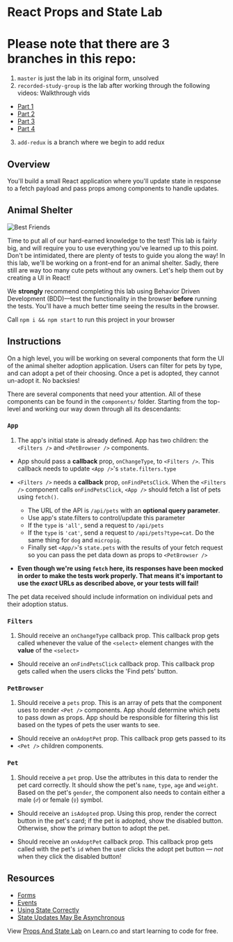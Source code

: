 # React Props and State Lab

# Please note that there are 3 branches in this repo:

1. `master` is just the lab in its original form, unsolved
2. `recorded-study-group` is the lab after working through the following videos:
Walkthrough vids
 - [Part 1](https://instruction.learn.co/student/video_lectures#/439)
 - [Part 2](https://instruction.learn.co/student/video_lectures#/440)
 - [Part 3](https://instruction.learn.co/student/video_lectures#/441)
 - [Part 4](https://instruction.learn.co/student/video_lectures#/442)

3. `add-redux` is a branch where we begin to add redux

## Overview

You'll build a small React application where you'll update state in response to
a fetch payload and pass props among components to handle updates.

## Animal Shelter

![Best Friends](https://media.giphy.com/media/xTiTnz5OOUn49wKbg4/giphy.gif)

Time to put all of our hard-earned knowledge to the test! This lab is fairly
big, and will require you to use everything you've learned up to this point.
Don't be intimidated, there are plenty of tests to guide you along the way! In
this lab, we'll be working on a front-end for an animal shelter. Sadly, there
still are way too many cute pets without any owners. Let's help them out by
creating a UI in React!

We **strongly** recommend completing this lab using Behavior Driven Development
(BDD)––test the functionality in the browser **before** running the tests.
You'll have a much better time seeing the results in the browser.

Call `npm i && npm start` to run this project in your browser

## Instructions

On a high level, you will be working on several components that form the UI of
the animal shelter adoption application. Users can filter for pets by type, and
can adopt a pet of their choosing. Once a pet is adopted, they cannot un-adopt
it. No backsies!

There are several components that need your attention. All of these components
can be found in the `components/` folder. Starting from the top-level and
working our way down through all its descendants:

### `App`

1.  The app's initial state is already defined. App has two children: the
    `<Filters />` and `<PetBrowser />` components.

- App should pass a **callback** prop, `onChangeType`, to `<Filters />`. This
  callback needs to update `<App />`'s `state.filters.type`

- `<Filters />` needs a **callback** prop, `onFindPetsClick`. When the
  `<Filters />` component calls `onFindPetsClick`, `<App />` should fetch a list
  of pets using `fetch()`.

  - The URL of the API is `/api/pets` with an **optional query parameter**.
  - Use app's state.filters to control/update this parameter
  - If the `type` is `'all'`, send a request to `/api/pets`
  - If the `type` is `'cat'`, send a request to `/api/pets?type=cat`. Do the
    same thing for `dog` and `micropig`.
  - Finally set `<App/>`'s `state.pets` with the results of your fetch request
    so you can pass the pet data down as props to `<PetBrowser />`

* **Even though we're using `fetch` here, its responses have been mocked in
  order to make the tests work properly. That means it's important to use the
  _exact_ URLs as described above, or your tests will fail!**

The pet data received should include information on individual pets and their
adoption status.

### `Filters`

1.  Should receive an `onChangeType` callback prop. This callback prop gets
    called whenever the value of the `<select>` element changes with the **value**
    of the `<select>`

- Should receive an `onFindPetsClick` callback prop. This callback prop gets
  called when the users clicks the 'Find pets' button.

### `PetBrowser`

1.  Should receive a `pets` prop. This is an array of pets that the component
    uses to render `<Pet />` components. App should determine which pets to pass
    down as props. App should be responsible for filtering this list based on the
    types of pets the user wants to see.

- Should receive an `onAdoptPet` prop. This callback prop gets passed to its
- `<Pet />` children components.

### `Pet`

1.  Should receive a `pet` prop. Use the attributes in this data to render the
    pet card correctly. It should show the pet's `name`, `type`, `age` and `weight`.
    Based on the pet's `gender`, the component also needs to contain either a
    male (`♂`) or female (`♀`) symbol.

- Should receive an `isAdopted` prop. Using this prop, render the correct button
  in the pet's card; if the pet is adopted, show the disabled button. Otherwise,
  show the primary button to adopt the pet.

- Should receive an `onAdoptPet` callback prop. This callback prop gets called
  with the pet's `id` when the user clicks the adopt pet button — _not_ when they
  click the disabled button!

## Resources

- [Forms](https://facebook.github.io/react/docs/forms.html)
- [Events](https://facebook.github.io/react/docs/events.html)
- [Using State Correctly](https://reactjs.org/docs/state-and-lifecycle.html#using-state-correctly)
- [State Updates May Be Asynchronous](https://reactjs.org/docs/state-and-lifecycle.html#state-updates-may-be-asynchronous)

<p class='util--hide'>View <a href='https://learn.co/lessons/react-props-and-state-lab'>Props And State Lab</a> on Learn.co and start learning to code for free.</p>
